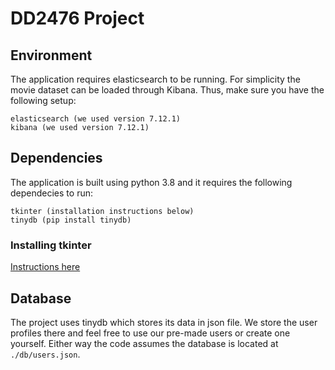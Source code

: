 # DD2476 Project


## Environment
The application requires elasticsearch to be running. For simplicity the movie dataset can be loaded through Kibana. Thus, make sure you have the following setup:

```
elasticsearch (we used version 7.12.1)
kibana (we used version 7.12.1)
```

## Dependencies
The application is built using python 3.8 and it requires the following dependecies to run:
```
tkinter (installation instructions below)
tinydb (pip install tinydb)
```

### Installing tkinter
[Instructions here](https://tkdocs.com/tutorial/install.html)

## Database
The project uses tinydb which stores its data in json file. We store the user profiles there and feel free to use our pre-made users or create one yourself. Either way the code assumes the database is located at `./db/users.json`.
